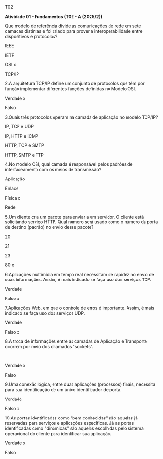 T02



**Atividade 01 - Fundamentos (T02 - A (2025/2))**



Que modelo de referência divide as comunicações de rede em sete camadas distintas e foi criado para prover a interoperabilidade entre dispositivos e protocolos?





IEEE



IETF



OSI x



TCP/IP

2.A arquitetura TCP/IP define um conjunto de protocolos que têm por função implementar diferentes funções definidas no Modelo OSI.





Verdade x



Falso

3.Quais três protocolos operam na camada de aplicação no modelo TCP/IP?





IP, TCP e UDP



IP, HTTP e ICMP



HTTP, TCP e SMTP



HTTP, SMTP e FTP

4.No modelo OSI, qual camada é responsável pelos padrões de interfaceamento com os meios de transmissão?





Aplicação



Enlace



Física x



Rede

5.Um cliente cria um pacote para enviar a um servidor. O cliente está solicitando serviço HTTP. Qual número será usado como o número da porta de destino (padrão) no envio desse pacote?





20



21



23



80 x

6.Aplicações multimídia em tempo real necessitam de rapidez no envio de suas informações. Assim, é mais indicado se faça uso dos serviços TCP.





Verdade



Falso x

7.Aplicações Web, em que o controle de erros é importante. Assim, é mais indicado se faça uso dos serviços UDP.





Verdade



Falso x

8.A troca de informações entre as camadas de Aplicação e Transporte ocorrem por meio dos chamados "sockets".



 



Verdade x



Falso

9.Uma conexão lógica, entre duas aplicações (processos) finais, necessita para sua identificação de um único identificador de porta.





Verdade



Falso x

10.As portas identificadas como "bem conhecidas" são aquelas já reservadas para serviços e aplicações específicas. Já as portas identificadas como "dinâmicas" são aquelas escolhidas pelo sistema operacional do cliente para identificar sua aplicação.





Verdade x



Falso

